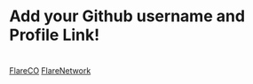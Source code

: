 # Add your Github username and Profile Link!

#

[FlareCO](https://github.com/FlareCO)
[FlareNetwork](https://github.com/FlareNetwork)
